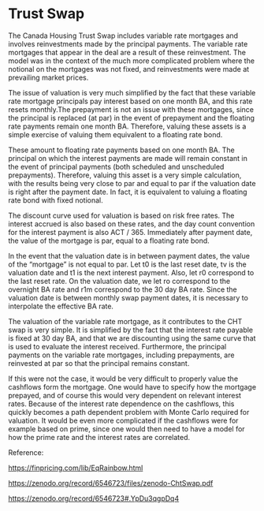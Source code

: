 # Trust Swap

The Canada Housing Trust Swap includes variable rate mortgages and involves reinvestments made by the principal payments. The variable rate mortgages that appear in 
the deal are a result of these reinvestment. The model was in the context of the much more complicated problem where the notional on the mortgages was not fixed, 
and reinvestments were made at prevailing market prices.

The issue of valuation is very much simplified by the fact that these variable rate mortgage principals pay interest based on one month BA, and this rate resets 
monthly.The prepayment is not an issue with these mortgages, since the principal is replaced (at par) in the event of prepayment and the floating rate payments 
remain one month BA. Therefore, valuing these assets is a simple exercise of valuing them equivalent to a floating rate bond.

These amount to floating rate payments based on one month BA. The principal on which the interest payments are made will remain constant in the event of principal 
payments (both scheduled and unscheduled prepayments). Therefore, valuing this asset is a very simple calculation, with the results being very close to par and equal 
to par if the valuation date is right after the payment date. In fact, it is equivalent to valuing a floating rate bond with fixed notional.

The discount curve used for valuation is based on risk free rates. The interest accrued is also based on these rates, and the day count convention for the interest 
payment is also ACT / 365. Immediately after payment date, the value of the mortgage is par, equal to a floating rate bond.

In the event that the valuation date is in between payment dates, the value of the “mortgage” is not equal to par. Let t0 is the last reset date, tv is the valuation 
date and t1 is the next interest payment. Also, let r0 correspond to the last reset rate. On the valuation date, we let ro correspond to the overnight BA rate and 
r1m correspond to the 30 day BA rate. Since the valuation date is between monthly swap payment dates, it is necessary to interpolate the effective BA rate.

The valuation of the variable rate mortgage, as it contributes to the CHT swap is very simple. It is simplified by the fact that the interest rate payable is fixed 
at 30 day BA, and that we are discounting using the same curve that is used to evaluate the interest received. Furthermore, the principal payments on the variable 
rate mortgages, including prepayments, are reinvested at par so that the principal remains constant.

If this were not the case, it would be very difficult to properly value the cashflows form the mortgage. One would have to specify how the mortgage prepayed, and 
of course this would very dependent on relevant interest rates. Because of the interest rate dependence on the cashflows, this quickly becomes a path dependent 
problem with Monte Carlo required for valuation. It would be even more complicated if the cashflows were for example based on prime, since one would then need to 
have a model for how the prime rate and the interest rates are correlated.


Reference:

https://finpricing.com/lib/EqRainbow.html

https://zenodo.org/record/6546723/files/zenodo-ChtSwap.pdf

https://zenodo.org/record/6546723#.YpDu3qgpDq4

